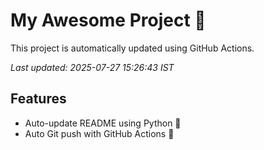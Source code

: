 # My Awesome Project 🚀

This project is automatically updated using GitHub Actions.

_Last updated: 2025-07-27 15:26:43 IST_

## Features
- Auto-update README using Python 🐍
- Auto Git push with GitHub Actions 🤖
